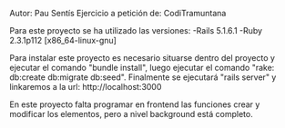 Autor: Pau Sentís
Ejercicio a petición de: CodiTramuntana

Para este proyecto se ha utilizado las versiones:
  -Rails 5.1.6.1
  -Ruby 2.3.1p112 [x86_64-linux-gnu]

Para instalar este proyecto es necesario situarse dentro del proyecto y ejecutar el comando "bundle install", luego ejecutar el comando
"rake: db:create db:migrate db:seed". Finalmente se ejecutará "rails server" y linkaremos a la url: http://localhost:3000

En este proyecto falta programar en frontend las funciones crear y modificar los elementos, pero a nivel background está completo.
